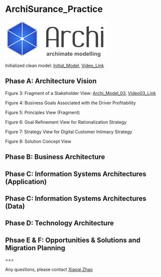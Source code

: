 # ArchiSurance_Practice

![archi_logo](img/Archi_Logo.png)

Initialized clean model: [Initial_Model](./ArchiSurance_Practice.archimate), [Video_Link](https://www.youtube.com/watch?v=34EXDp1sIQU&list=PL6DEHvciXKeXj1IlGBRB0KMaSv5Xt38uk&index=1)

## Phase A: Architecture Vision

Figure 3: Fragment of a Stakeholder View: [Archi_Model_03](./Phase_A_Architecture_Vision/03_Fragement_of_a_Stakeholder_View.archimate), [Video03_Link](https://www.youtube.com/watch?v=fu9ggwU7d4g&list=PL6DEHvciXKeXj1IlGBRB0KMaSv5Xt38uk&index=2)

Figure 4: Business Goals Associated with the Driver Profitability

Figure 5: Principles View (Fragment)

Figure 6: Goal Refinement View for Rationalization Strategy

Figure 7: Strategy View for Digital Customer Intimacy Strategy

Figure 8: Solution Concept View

## Phase B: Business Architecture

## Phase C: Information Systems Architectures (Application)

## Phase C: Information Systems Architectures (Data)

## Phase D: Technology Architecture

## Phsae E & F: Opportunities & Solutions and Migration Planning

===

Any questions, please contact [Xiaoqi Zhao](mailto:xiaoqizhao@outlook.com)